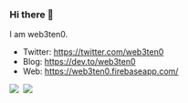 ### Hi there 👋
I am web3ten0.

- Twitter: https://twitter.com/web3ten0
- Blog: https://dev.to/web3ten0
- Web: https://web3ten0.firebaseapp.com/
<p>
  <img src='https://github-readme-stats.vercel.app/api?username=web3ten0&show_icons=true&theme=dark&icon_color=fff' />&nbsp;
  <img src='https://github-readme-stats.vercel.app/api/top-langs/?username=web3ten0&layout=compact&theme=dark' />
</p>
